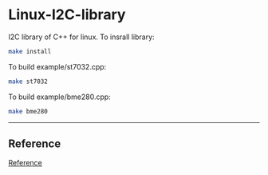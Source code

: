 # Linux-I2C-library
I2C library of C++ for linux.
To insrall library:
```sh
make install
```

To build example/st7032.cpp:
```sh
make st7032
```
To build example/bme280.cpp:
```sh
make bme280
```
--------
## Reference
[Reference](Reference.md)
